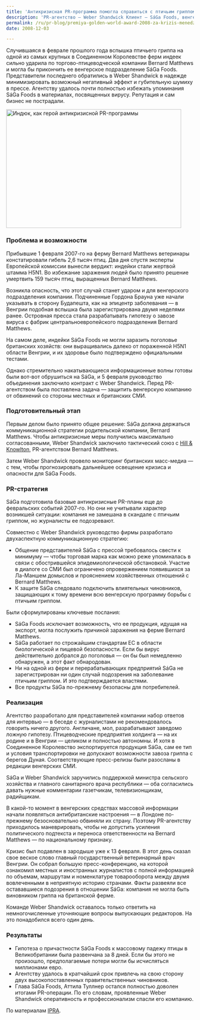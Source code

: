 ```yaml
---
title: 'Антикризисная PR-программа помогла справиться с птичьим гриппом'
description: 'PR-агентство — Weber Shandwick Клиент — SáGa Foods, венгерская птицеводческая компания'
permalink: /ru/pr-blog/premiya-golden-world-award-2008-za-krizis-menedzhment
date: 2008-12-03

---
```


<p>Случившаяся в феврале прошлого года вспышка птичьего гриппа на одной из самых крупных в Соединенном Королевстве ферм индеек сильно ударила по торгово-птицеводческой компании Bernard Matthews и могла бы прикончить ее венгерское подразделение SáGa Foods. Представители последнего обратились в Weber Shandwick в надежде минимизировать возможный негативный эффект и губительную шумиху в прессе. Агентству удалось почти полностью избежать упоминания SáGa Foods в материалах, посвященных вирусу. Репутация и сам бизнес не пострадали.</p>
<p><img src="{{ site.assets }}/img/blog/08-12/03.jpg" alt="Индюк, как герой антикризисной PR-программы" width="470" height="319" longdesc="http://www.flickr.com/photos/voght/2441818832/"></p>
<h3>Проблема и возможности</h3>
<p>Прибывшие 1 февраля 2007-го на ферму Bernard Matthews ветеринары констатировали гибель 2,6 тысяч птиц. Два дня спустя эксперты Европейской комиссии вынесли вердикт: индейки стали жертвой штамма H5N1. Во избежание заражения людей было принято решение умертвить 159 тысяч птиц, выращенных Bernard Matthews.</p>
<p>Возникла опасность, что этот случай станет ударом и для венгерского подразделения компании. Подчиненные Гордона Брауна уже начали указывать в сторону Будапешта, как на эпицентр заболевания — в Венгрии подобная вспышка была зарегистрирована двумя неделями ранее. Островная пресса стала разрабатывать гипотезу о завозе вируса с фабрик центральноевропейского подразделения Bernard Matthews.</p>
<p>На самом деле, индейки SáGa Foods не могли заразить поголовье британских хозяйств: они выращивались далеко от пораженной H5N1 области Венгрии, и их здоровье было подтверждено официальными тестами.</p>
<p>Однако стремительно накатывающиеся информационные волны готовы были вот-вот обрушиться на SáGa, и 5 февраля руководство объединения заключило контракт с Weber Shandwick. Перед PR-агентством была поставлена задача — защитить венгерскую компанию от обвинений со стороны местных и британских СМИ.</p>
<h3>Подготовительный этап</h3>
<p>Первым делом было принято общее решение: SáGa должна держаться коммуникационной стратегии родительской компании, Bernard Matthews. Чтобы антикризисные меры получились максимально согласованными, Weber Shandwick заключило тактический союз с <a href="http://www.hillandknowlton.com/" target="_blank" rel="noopener noreferrer">Hill &amp; Knowlton</a>, PR-агентством Bernard Matthews.</p>
<p>Затем Weber Shandwick провело мониторинг британских масс-медиа — с тем, чтобы прогнозировать дальнейшее освещение кризиса и опасности для SáGa Foods.</p>
<h3>PR-стратегия</h3>
<p>SáGa подготовила базовые антикризисные PR-планы еще до февральских событий 2007-го. Но они не учитывали характер возникшей ситуации: компания не замешана в скандале с птичьим гриппом, но журналисты ее подозревают.</p>
<p class="list-caption">Совместно с Weber Shandwick руководство фирмы разработало двухаспектную коммуникационную стратегию:</p>
<ul>
<li>Общение представителей SáGa с прессой требовалось свести к минимуму — чтобы торговая марка как можно реже упоминалась в связи с обострившейся эпидемиологической обстановкой. Участие в диалоге со СМИ был ограничено опровержением появившихся за Ла-Маншем домыслов и прояснением хозяйственных отношений с Bernard Matthews.</li>
<li>К защите SáGa следовало подключить влиятельных чиновников, защищающих к тому времени всю венгерскую программу борьбы с птичьим гриппом.</li>
</ul>

<p class="list-caption">Были сформулированы ключевые послания:</p>
<ul>
<li>SáGa Foods исключает возможность, что ее продукция, идущая на экспорт, могла послужить причиной заражения на ферме Bernard Matthews.</li>
<li>SáGa работает по строжайшим стандартам ЕС в области биологической и пищевой безопасности. Если бы вирус действительно добрался до поголовья — он бы был немедленно обнаружен, а этот факт обнародован.</li>
<li>Ни на одной из ферм и перерабатывающих предприятий SáGa не зарегистрирован ни один случай подозрения на заболевание птичьим гриппом. И это подтверждается властями.</li>
<li>Все продукты SáGa по-прежнему безопасны для потребителей.</li>
</ul>

<h3>Реализация</h3>
<p>Агентство разработало для представителей компании набор ответов для интервью — в беседе с журналистами не рекомендовалось говорить ничего другого. Англичане, мол, разрабатывают заведомо ложную гипотезу. Птицеводческие предприятия холдинга — на их родине и в Венгрии — целиком и полностью автономны. И хотя в Соединенное Королевство экспортируется продукция SáGa, сам ее тип и условия транспортировки не допускают возможности завоза гриппа с берегов Дуная. Соответствующие пресс-релизы были разосланы в редакции венгерских СМИ.</p>
<p>SáGa и Weber Shandwick заручились поддержкой министра сельского хозяйства и главного санитарного врача республики — оба согласились давать нужные комментарии газетчикам, телевизионщикам, радийщикам.</p>
<p>В какой-то момент в венгерских средствах массовой информации начали появляться антибританские настроения — в Лондоне по-прежнему безосновательно обвиняли их страну. Поэтому PR-агентству приходилось маневрировать, чтобы не допустить усиления политического подтекста и переноса ответственности на Bernard Matthews — по национальному признаку.</p>
<p>Кризис был подавлен в зародыше уже к 13 февраля. В этот день сказал свое веское слово главный государственный ветеринарный врач Венгрии. Он собрал большую пресс-конференцию, на которой ознакомил местных и иностранных журналистов с полной информацией по объемам, маршрутам и номенклатуре товарооборота между двумя вовлеченными в неприятную историю странами. Факты развеяли все остававшиеся подозрения в отношении SáGa: компания не могла быть виновником гриппа на британской ферме.</p>
<p>Команде Weber Shandwick оставалось только ответить на немногочисленные уточняющие вопросы выпускающих редакторов. На это понадобился всего один день.</p>
<h3>Результаты</h3>

<ul>
<li>Гипотеза о причастности SáGa Foods к массовому падежу птицы в Великобритании была развенчана за 8 дней. Если бы этого не произошло, предполагаемые потери могли бы исчисляться миллионами евро.</li>
<li>Агентству удалось в кратчайший срок привлечь на свою сторону двух высокопоставленных правительственных чиновников.</li>
<li>Глава SáGa Foods, Аттила Туллнер остался полностью доволен итогами PR-операции. По его словам, проявленные Weber Shandwick оперативность и профессионализм спасли его компанию.</li>
</ul>
<p>По материалам <a href="http://www.ipra.org/detail.asp?articleid=828" target="_blank" rel="noopener noreferrer">IPRA</a>.</p>

